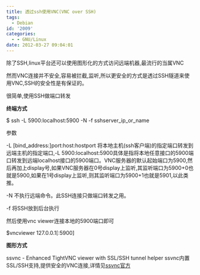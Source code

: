 ```yaml
---
title: 透过ssh使用VNC(VNC over SSH)
tags:
  - Debian
id: '2009'
categories:
  - - GNU/Linux
date: 2012-03-27 09:04:01
---
```


除了SSH,linux平台还可以使用图形化的方式访问远端机器,最流行的当属VNC
<!-- more -->
然而VNC连接并不安全,容易被拦截,监听,所以更安全的方式是透过SSH隧道来使用VNC,SSH的安全性是有保证的。

很简单,使用SSH做端口转发

**终端方式**

$ ssh -L 5900:localhost:5900 -N -f sshserver_ip_or_name

参数

-L \[bind_address:\]port:host:hostport 将本地主机(ssh客户端)的指定端口转发到远端主机的指定端口,-L 5900:localhost:5900具体是指将本地任意接口的5900端口转发到远端localhost接口的5900端口。VNC服务器的默认起始端口为5900,然后再加上display号,如果VNC服务器在0号display上监听,其监听端口为5900+0也就是5900,如果在1号display上监听,则其监听端口为5900+1也就是5901,以此类推。

-N 不执行远端命令。此SSH连接只做端口转发之用。

-f 将SSH放到后台执行

然后使用vnc viewer连接本地的5900端口即可

$vncviewer 127.0.0.1\[:5900\]

**图形方式**

ssvnc - Enhanced TightVNC viewer with SSL/SSH tunnel helper
ssvnc内置SSL/SSH支持,提供安全的VNC连接,详情见[ssvnc官方](http://www.karlrunge.com/x11vnc/ssvnc.html)